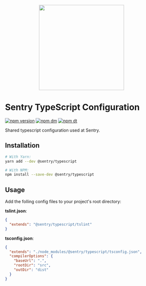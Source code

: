 <p align="center">
    <img src="https://sentry-brand.storage.googleapis.com/sentry-logo-black.png" width="280">
    <br />
</p>

# Sentry TypeScript Configuration

[![npm version](https://img.shields.io/npm/v/@sentry/node.svg)](https://www.npmjs.com/package/@sentry/node)
[![npm dm](https://img.shields.io/npm/dm/@sentry/node.svg)](https://www.npmjs.com/package/@sentry/node)
[![npm dt](https://img.shields.io/npm/dt/@sentry/node.svg)](https://www.npmjs.com/package/@sentry/node)

Shared typescript configuration used at Sentry.

## Installation

```sh
# With Yarn:
yarn add --dev @sentry/typescript

# With NPM:
npm install --save-dev @sentry/typescript
```

## Usage

Add the folling config files to your project's root directory:

**tslint.json**:

```json
{
  "extends": "@sentry/typescript/tslint"
}
```

**tsconfig.json**:

```json
{
  "extends": "./node_modules/@sentry/typescript/tsconfig.json",
  "compilerOptions": {
    "baseUrl": ".",
    "rootDir": "src",
    "outDir": "dist"
  }
}
```
